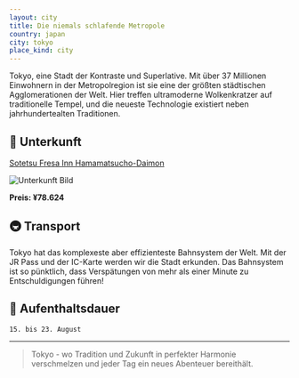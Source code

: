 ```yaml
---
layout: city
title: Die niemals schlafende Metropole
country: japan
city: tokyo
place_kind: city
---
```


Tokyo, eine Stadt der Kontraste und Superlative. Mit über 37 Millionen Einwohnern in der Metropolregion ist sie eine der größten städtischen Agglomerationen der Welt. Hier treffen ultramoderne Wolkenkratzer auf traditionelle Tempel, und die neueste Technologie existiert neben jahrhundertealten Traditionen.

## 🏨 Unterkunft

[Sotetsu Fresa Inn Hamamatsucho-Daimon](https://www.booking.com/hotel/jp/sotetsu-fresa-inn-hamamatsucho-daimon.de.html?label=brave_brand_organic_trigger_8e04a9f7-c7d3-4b3b-a255-3644144f3921_0&sid=03f3572eadfa0a84123c1e30621c4c11&aid=2405329)

![Unterkunft Bild](https://cf.bstatic.com/xdata/images/hotel/max1024x768/8108821.jpg?k=388141bafab70a249512c8534937ddd0816b6c9ee2e4e8eb8f9a0812ba3f8a10&o=)

**Preis: ¥78.624**

## 🚇 Transport

Tokyo hat das komplexeste aber effizienteste Bahnsystem der Welt. Mit der JR Pass und der IC-Karte werden wir die Stadt erkunden. Das Bahnsystem ist so pünktlich, dass Verspätungen von mehr als einer Minute zu Entschuldigungen führen!

## 📅 Aufenthaltsdauer

`15. bis 23. August`

---

> Tokyo - wo Tradition und Zukunft in perfekter Harmonie verschmelzen und jeder Tag ein neues Abenteuer bereithält.

